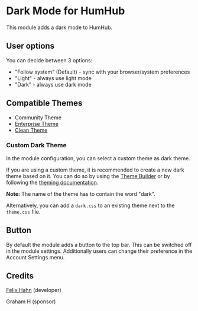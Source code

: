 # Dark Mode for HumHub

This module adds a dark mode to HumHub.

## User options

You can decide between 3 options:
- "Follow system" (Default) - sync with your browser/system preferences
- "Light" -  always use light mode
- "Dark" - always use dark mode

## Compatible Themes

- Community Theme
- [Enterprise Theme](https://marketplace.humhub.com/module/enterprise-theme)
- [Clean Theme](https://marketplace.humhub.com/module/clean-theme/description)

### Custom Dark Theme

In the module configuration, you can select a custom theme as dark theme.

If you are using a custom theme, it is recommended to create a new dark theme based on it.
You can do so by using the [Theme Builder](https://marketplace.humhub.com/module/theme-builder/description) or by following the [theming documentation](https://docs.humhub.org/docs/theme/overview/).

**Note:** The name of the theme has to contain the word "dark".

Alternatively, you can add a `dark.css` to an existing theme next to the `theme.css` file.

## Button

By default the module adds a button to the top bar. This can be switched off in the module settings.
Additionally users can change their preference in the Account Settings menu.

## Credits

[Felix Hahn](https://github.com/felixhahnweilheim) (developer)

Graham H (sponsor)
